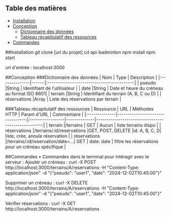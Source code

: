 ## Table des matières
- [Installation](#Installation)
- [Conception](#Conception)
  - [Dictionnaire des données](#Dictionnaire)
  - [Tableau récapitulatif des ressources](#Tableau)
- [Commandes](#Commandes)

##Installation
git clone [url du projet]
cd api-badminton
npm install
npm start

url d'entrée : localhost:3000

##Conception 
###Dictionnaire des données
| Nom           | Type  | Description                                |
|:--------------|------:|:------------------------------------------:|
| pseudo        |String | Identifiant de l'utilisateur               |
| date          |String | Date et heure du créneau au format ISO 8601|
| terrain       |String | Identifiant du terrain (A, B, C ou D)      |
| réservations  |Array  | Liste des réservations par terrain         |

###Tableau récapitulatif des ressources
| Ressource     | URL                              | Méthodes HTTP    | Param d'URL  | Commentaire                                        |
|:--------------|---------------------------------:|:-----------------|--------------|---------------------------------------------------:| 
| terrain       |/terrains                         |    GET           | Aucun        | liste terrains dispo                               |
| réservations  |/terrains/:id/reservations        |GET, POST, DELETE |id: A, B, C, D| liste, crée, annule réservation                    |
| réservations  |/terrains/:id/reservation/date=...| GET              | date: date   | filtre les réservations pour un créneau spécifique |


##Commandes 
• Commandes dans le terminal pour intéragir avec le serveur :
Ajouter un créneau :
curl -X POST http://localhost:3000/terrains/A/reservations -H "Content-Type: application/json" -d "{"pseudo": "user1", "date": "2024-12-02T10:45:00"}"

Supprimer un créneau :
curl -X DELETE http://localhost:3000/terrains/A/reservations -H "Content-Type: application/json" -d "{"pseudo": "user1", "date": "2024-12-02T10:45:00"}"

Vérifier réservations : 
curl -X GET http://localhost:3000/terrains/A/reservations
